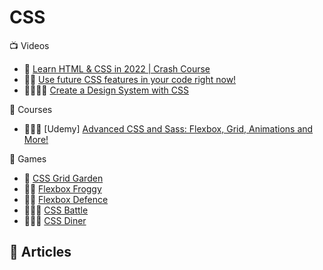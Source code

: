 # CSS

:tv: Videos
- 🌟 [Learn HTML & CSS in 2022 | Crash Course](https://www.youtube.com/watch?v=gXLjWRteuWI)
- 🌟🌟 [Use future CSS features in your code right now!](https://www.youtube.com/watch?v=Ek1JP3BzbhY&list=WL&index=13)
- 🌟🌟🌟🌟 [Create a Design System with CSS](https://www.youtube.com/watch?v=lRaL-8qZ0mM)

:movie_camera: Courses
- 🌟🌟🌟 [Udemy] [Advanced CSS and Sass: Flexbox, Grid, Animations and More!](https://www.udemy.com/course/advanced-css-and-sass/learn)

:game_die: Games
- 🌟 [CSS Grid Garden](https://cssgridgarden.com/)
- 🌟🌟 [Flexbox Froggy](https://flexboxfroggy.com/)
- 🌟🌟 [Flexbox Defence](http://www.flexboxdefense.com/)
- 🌟🌟🌟 [CSS Battle](https://cssbattle.dev/)
- 🌟🌟🌟 [CSS Diner](https://flukeout.github.io/)

:memo: Articles
-

